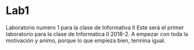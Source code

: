 # Lab1
Laboratorio numero 1 para la clase de Informativa II
Este será el primer laboratorio para la clase de Informatica II 2018-2.
A empezar con toda la motivación y animo, porque lo que empieza bien, termina igual.
